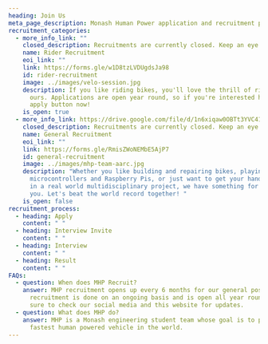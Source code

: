 ```yaml
---
heading: Join Us
meta_page_description: Monash Human Power application and recruitment page
recruitment_categories:
  - more_info_link: ""
    closed_description: Recruitments are currently closed. Keep an eye out on our socials!
    name: Rider Recruitment
    eoi_link: ""
    link: https://forms.gle/w1D8tzLVDUgdsJa98
    id: rider-recruitment
    image: ../images/velo-session.jpg
    description: If you like riding bikes, you'll love the thrill of riding one of
      ours. Applications are open year round, so if you're interested hit the
      apply button now!
    is_open: true
  - more_info_link: https://drive.google.com/file/d/1n6xiqaw0OBTt3YVC41vGl-NBLKtOw4uU/view?usp=sharing
    closed_description: Recruitments are currently closed. Keep an eye out on our socials!
    name: General Recruitment
    eoi_link: ""
    link: https://forms.gle/RmisZWoNEMbE5AjP7
    id: general-recruitment
    image: ../images/mhp-team-aarc.jpg
    description: "Whether you like building and repairing bikes, playing around with
      microcontrollers and Raspberry Pis, or just want to get your hands dirty
      in a real world multidisciplinary project, we have something for all of
      you. Let's beat the world record together! "
    is_open: false
recruitment_process:
  - heading: Apply
    content: " "
  - heading: Interview Invite
    content: " "
  - heading: Interview
    content: " "
  - heading: Result
    content: " "
FAQs:
  - question: When does MHP Recruit?
    answer: MHP recruitment opens up every 6 months for our general positions. Rider
      recruitment is done on an ongoing basis and is open all year round. Be
      sure to check our social media and this website for updates.
  - question: What does MHP do?
    answer: MHP is a Monash engineering student team whose goal is to produce the
      fastest human powered vehicle in the world.
---
```

